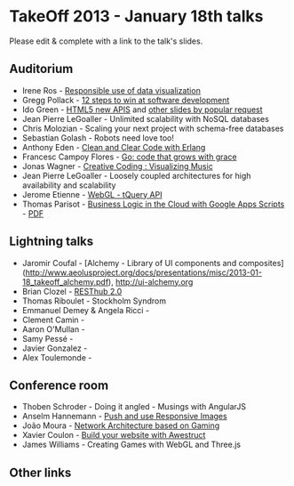 # TakeOff 2013 - January 18th talks

Please edit & complete with a link to the talk's slides.

## Auditorium

- Irene Ros - [Responsible use of data visualization](https://speakerdeck.com/iros/visualizing-data-responsibly)
- Gregg Pollack - [12 steps to win at software development](http://courseware.codeschool.com/uploads/12_steps_takeoffconf.pdf)
- Ido Green - [HTML5 new APIS](http://ido-green.appspot.com/html5-webComp/index.html) and [other slides by popular request](http://ido-green.appspot.com/)
- Jean Pierre LeGoaller - Unlimited scalability with NoSQL databases
- Chris Molozian - Scaling your next project with schema-free databases
- Sebastian Golash - Robots need love too!
- Anthony Eden - [Clean and Clear Code with Erlang](https://speakerdeck.com/aeden/clean-and-clear-code-with-erlang)
- Francesc Campoy Flores - [Go: code that grows with grace](http://talks.golang.org/2012/chat.slide)
- Jonas Wagner - [Creative Coding : Visualizing Music](https://docs.google.com/presentation/d/1ISZp68AvPnUbm6ry1JDWM6_mJV8pu80RUQFaFRPy_JU/edit)
- Jean Pierre LeGoaller - Loosely coupled architectures for high availability and scalability
- Jerome Etienne - [WebGL - tQuery API](http://jeromeetienne.github.com/slides/tquery.takeoffconf2012/)
- Thomas Parisot - [Business Logic in the Cloud with Google Apps Scripts](http://fr.slideshare.net/oncletom/business-logic-in-the-cloud-with-google-apps-scripts-16054925) - [PDF](http://fr.slideshare.net/oncletom/savedfiles?s_title=business-logic-in-the-cloud-with-google-apps-scripts-16054925&user_login=oncletom)

## Lightning talks

- Jaromir Coufal - [Alchemy - Library of UI components and composites] (http://www.aeolusproject.org/docs/presentations/misc/2013-01-18_takeoff_alchemy.pdf), http://ui-alchemy.org
- Brian Clozel - [RESThub 2.0](https://speakerdeck.com/bclozel/resthub-2-dot-0-not-yet-another-web-framework)
- Thomas Riboulet - Stockholm Syndrom
- Emmanuel Demey & Angela Ricci -
- Clement Camin -
- Aaron O'Mullan -
- Samy Pessé -
- Javier Gonzalez -
- Alex Toulemonde -

## Conference room

- Thoben Schroder - Doing it angled - Musings with AngularJS
- Anselm Hannemann - [Push and use Responsive Images](http://slides.anselm-hannemann.com/respimg-takeoff/)
- João Moura - [Network Architecture based on Gaming](https://speakerdeck.com/joaomdmoura/network-architecture-based-on-gaming)
- Xavier Coulon - [Build your website with Awestruct](http://www.slideshare.net/XavierCoulon/build-your-website-with-awestruct-and-publish-it-on-the-cloud-with-git)
- James Williams - Creating Games with WebGL and Three.js

## Other links

